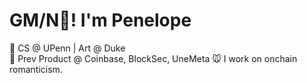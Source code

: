 # GM/N👋!  I'm Penelope

<p align="left">
  🤖 CS @ UPenn | Art @ Duke <br/>
  💼 Prev Product @ Coinbase, BlockSec, UneMeta
  🐭 I work on onchain romanticism. <br/>
</p>
